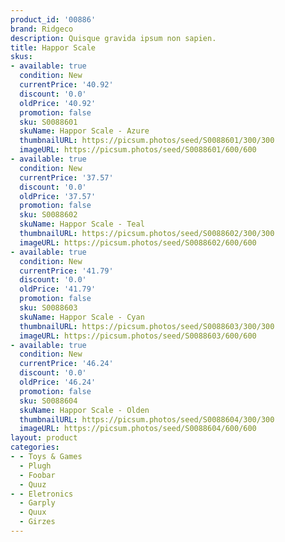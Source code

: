 ```yaml
---
product_id: '00886'
brand: Ridgeco
description: Quisque gravida ipsum non sapien.
title: Happor Scale
skus:
- available: true
  condition: New
  currentPrice: '40.92'
  discount: '0.0'
  oldPrice: '40.92'
  promotion: false
  sku: S0088601
  skuName: Happor Scale - Azure
  thumbnailURL: https://picsum.photos/seed/S0088601/300/300
  imageURL: https://picsum.photos/seed/S0088601/600/600
- available: true
  condition: New
  currentPrice: '37.57'
  discount: '0.0'
  oldPrice: '37.57'
  promotion: false
  sku: S0088602
  skuName: Happor Scale - Teal
  thumbnailURL: https://picsum.photos/seed/S0088602/300/300
  imageURL: https://picsum.photos/seed/S0088602/600/600
- available: true
  condition: New
  currentPrice: '41.79'
  discount: '0.0'
  oldPrice: '41.79'
  promotion: false
  sku: S0088603
  skuName: Happor Scale - Cyan
  thumbnailURL: https://picsum.photos/seed/S0088603/300/300
  imageURL: https://picsum.photos/seed/S0088603/600/600
- available: true
  condition: New
  currentPrice: '46.24'
  discount: '0.0'
  oldPrice: '46.24'
  promotion: false
  sku: S0088604
  skuName: Happor Scale - Olden
  thumbnailURL: https://picsum.photos/seed/S0088604/300/300
  imageURL: https://picsum.photos/seed/S0088604/600/600
layout: product
categories:
- - Toys & Games
  - Plugh
  - Foobar
  - Quuz
- - Eletronics
  - Garply
  - Quux
  - Girzes
---
```

